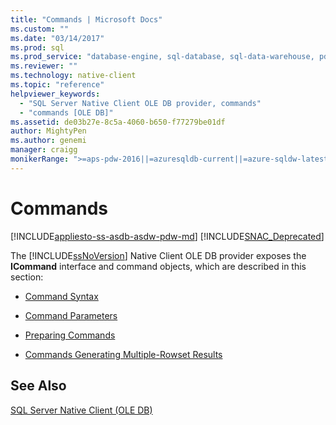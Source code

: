 ```yaml
---
title: "Commands | Microsoft Docs"
ms.custom: ""
ms.date: "03/14/2017"
ms.prod: sql
ms.prod_service: "database-engine, sql-database, sql-data-warehouse, pdw"
ms.reviewer: ""
ms.technology: native-client
ms.topic: "reference"
helpviewer_keywords: 
  - "SQL Server Native Client OLE DB provider, commands"
  - "commands [OLE DB]"
ms.assetid: de03b27e-8c5a-4060-b650-f77279be01df
author: MightyPen
ms.author: genemi
manager: craigg
monikerRange: ">=aps-pdw-2016||=azuresqldb-current||=azure-sqldw-latest||>=sql-server-2016||=sqlallproducts-allversions||>=sql-server-linux-2017||=azuresqldb-mi-current"
---
```

# Commands
[!INCLUDE[appliesto-ss-asdb-asdw-pdw-md](../../includes/appliesto-ss-asdb-asdw-pdw-md.md)]
[!INCLUDE[SNAC_Deprecated](../../includes/snac-deprecated.md)]

  The [!INCLUDE[ssNoVersion](../../includes/ssnoversion-md.md)] Native Client OLE DB provider exposes the **ICommand** interface and command objects, which are described in this section:  
  
-   [Command Syntax](../../relational-databases/native-client-ole-db-commands/command-syntax.md)  
  
-   [Command Parameters](../../relational-databases/native-client-ole-db-commands/command-parameters.md)  
  
-   [Preparing Commands](../../relational-databases/native-client-ole-db-commands/preparing-commands.md)  
  
-   [Commands Generating Multiple-Rowset Results](../../relational-databases/native-client-ole-db-commands/commands-generating-multiple-rowset-results.md)  
  
## See Also  
 [SQL Server Native Client &#40;OLE DB&#41;](../../relational-databases/native-client/ole-db/sql-server-native-client-ole-db.md)  
  
  

